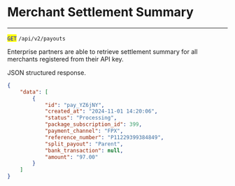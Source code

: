 # Merchant Settlement Summary

***

<mark style="color:blue;">`GET`</mark> `/api/v2/payouts`&#x20;



Enterprise partners are able to retrieve settlement summary for all merchants registered from their API key.



JSON structured response.



```json
{
    "data": [
        {
            "id": "pay_YZ6jNY",
            "created_at": "2024-11-01 14:20:06",
            "status": "Processing",
            "package_subscription_id": 399,
            "payment_channel": "FPX",
            "reference_number": "P11229399384849",
            "split_payout": "Parent",
            "bank_transaction": null,
            "amount": "97.00"
        }
    ]
}
```

